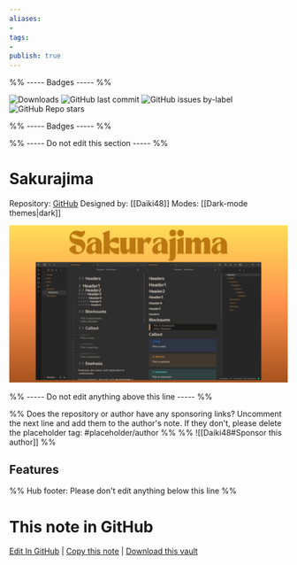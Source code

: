 ```yaml
---
aliases:
- 
tags: 
- 
publish: true
---
```


%% ----- Badges ----- %%

![Downloads](https://img.shields.io/badge/downloads-1272-573E7A?style=for-the-badge&logo=)
![GitHub last commit](https://img.shields.io/github/last-commit/Daiki48/sakurajima.obsidian?color=573E7A&label=last%20update&logo=github&style=for-the-badge)
![GitHub issues by-label](https://img.shields.io/github/issues/Daiki48/sakurajima.obsidian/help%20wanted?color=573E7A&logo=github&style=for-the-badge) 
![GitHub Repo stars](https://img.shields.io/github/stars/Daiki48/sakurajima.obsidian?color=573E7A&logo=github&style=for-the-badge)

%% ----- Badges ----- %%

%% ----- Do not edit this section ----- %%

# Sakurajima

Repository: [GitHub](https://github.com/Daiki48/sakurajima.obsidian)
Designed by: [[Daiki48]]
Modes: [[Dark-mode themes|dark]]



![screenshot](https://github.com/Daiki48/sakurajima.obsidian/raw/HEAD/screenshots/cover.png)

%% ----- Do not edit anything above this line ----- %% 

%% Does the repository or author have any sponsoring links? Uncomment the next line and add them to the author's note. If they don't, please delete the placeholder tag: #placeholder/author %%
%% ![[Daiki48#Sponsor this author]] %%


## Features



%% Hub footer: Please don't edit anything below this line %%

# This note in GitHub

<span class="git-footer">[Edit In GitHub](https://github.dev/obsidian-community/obsidian-hub/blob/main/02%20-%20Community%20Expansions/02.05%20All%20Community%20Expansions/Themes/Sakurajima.md "git-hub-edit-note") | [Copy this note](https://raw.githubusercontent.com/obsidian-community/obsidian-hub/main/02%20-%20Community%20Expansions/02.05%20All%20Community%20Expansions/Themes/Sakurajima.md "git-hub-copy-note") | [Download this vault](https://github.com/obsidian-community/obsidian-hub/archive/refs/heads/main.zip "git-hub-download-vault") </span>
